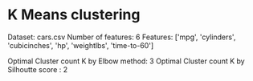 # K Means clustering
Dataset: cars.csv
Number of features: 6
Features: ['mpg', 'cylinders', 'cubicinches', 'hp', 'weightlbs', 'time-to-60']

Optimal Cluster count K  by Elbow method: 3
Optimal Cluster count K  by Silhoutte score : 2
